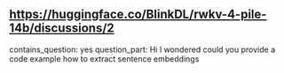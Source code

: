 ## https://huggingface.co/BlinkDL/rwkv-4-pile-14b/discussions/2

contains_question: yes
question_part: Hi I wondered could you provide a code example how to extract sentence embeddings